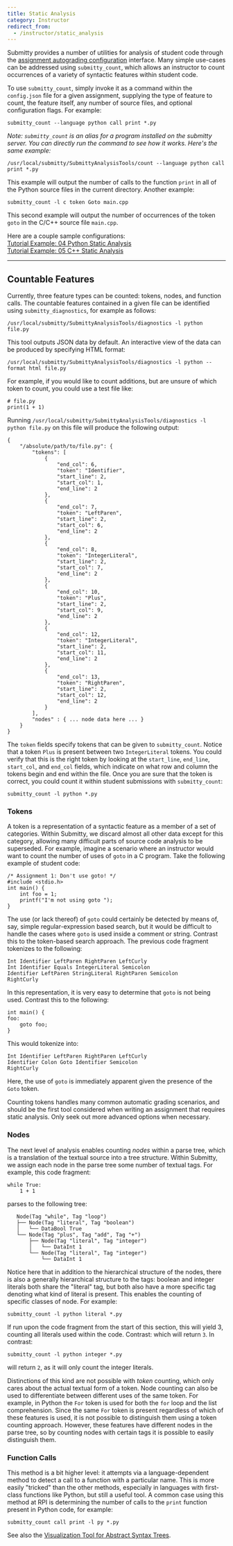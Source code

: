 ```yaml
---
title: Static Analysis
category: Instructor
redirect_from:
  - /instructor/static_analysis
---
```



Submitty provides a number of utilities for analysis of student code
through the [assignment autograding configuration](assignment_configuration) interface.
Many simple use-cases can be addressed using ``submitty_count``, which
allows an instructor to count occurrences of a variety of syntactic
features within student code.


To use ``submitty_count``, simply invoke it as a command within the ``config.json`` file for a
given assignment, supplying the type of feature to count, the feature itself,
any number of source files, and optional configuration flags.  For example:

```
submitty_count --language python call print *.py
```

_Note: `submitty_count` is an alias for a program installed on the
submitty server.  You can directly run the command to see how it works.
Here's the same example:_

```
/usr/local/submitty/SubmittyAnalysisTools/count --language python call print *.py
```

This example will output the number of calls to the function ``print`` in all
of the Python source files in the current directory. Another example:

```
submitty_count -l c token Goto main.cpp
```

This second example will output the number of occurrences of the token ``goto`` in the
C/C++ source file ``main.cpp``.


Here are a couple sample configurations:  
[Tutorial Example: 04 Python Static Analysis](https://github.com/Submitty/Tutorial/blob/main/examples/04_python_static_analysis/config/config.json)  
[Tutorial Example: 05 C++ Static Analysis](https://github.com/Submitty/Tutorial/tree/main/examples/05_cpp_static_analysis/config/config.json)


___

## Countable Features
Currently, three feature types can be counted: tokens, nodes, and function calls.
The countable features contained in a given file can be identified using ``submitty_diagnostics``, for example as follows:

```
/usr/local/submitty/SubmittyAnalysisTools/diagnostics -l python file.py
```

This tool outputs JSON data by default.
An interactive view of the data can be produced by specifying HTML format:

```
/usr/local/submitty/SubmittyAnalysisTools/diagnostics -l python --format html file.py
```

For example, if you would like to count additions, but are unsure of which token to count, you could use a test file like:

```
# file.py
print(1 + 1)
```

Running `/usr/local/submitty/SubmittyAnalysisTools/diagnostics -l python file.py` on this file will produce the following output:

```
{
    "/absolute/path/to/file.py": {
        "tokens": [
            {
                "end_col": 6,
                "token": "Identifier",
                "start_line": 2,
                "start_col": 1,
                "end_line": 2
            },
            {
                "end_col": 7,
                "token": "LeftParen",
                "start_line": 2,
                "start_col": 6,
                "end_line": 2
            },
            {
                "end_col": 8,
                "token": "IntegerLiteral",
                "start_line": 2,
                "start_col": 7,
                "end_line": 2
            },
            {
                "end_col": 10,
                "token": "Plus",
                "start_line": 2,
                "start_col": 9,
                "end_line": 2
            },
            {
                "end_col": 12,
                "token": "IntegerLiteral",
                "start_line": 2,
                "start_col": 11,
                "end_line": 2
            },
            {
                "end_col": 13,
                "token": "RightParen",
                "start_line": 2,
                "start_col": 12,
                "end_line": 2
            }
        ],
        "nodes" : { ... node data here ... }
    }
}
```

The ``token`` fields specify tokens that can be given to ``submitty_count``.
Notice that a token ``Plus`` is present between two ``IntegerLiteral`` tokens.
You could verify that this is the right token by looking at the ``start_line``, ``end_line``, ``start_col``, and ``end_col`` fields, which indicate on what row and column the tokens begin and end within the file.
Once you are sure that the token is correct, you could count it within student submissions with ``submitty_count``:

```
submitty_count -l python *.py
```

### Tokens

A token is a representation of a syntactic feature as a member of a set of
categories. Within Submitty, we discard almost all other data except for this
category, allowing many difficult parts of source code analysis to be
superseded. For example, imagine a scenario where an instructor would want to
count the number of uses of ``goto`` in a C program.
Take the following example of student code:

```
/* Assignment 1: Don't use goto! */
#include <stdio.h>
int main() {
    int foo = 1;
    printf("I'm not using goto ");
}

```

The use (or lack thereof) of ``goto`` could certainly be detected by means of,
say, simple regular-expression based search, but it would be difficult to
handle the cases where ``goto`` is used inside a comment or string. Contrast
this to the token-based search approach. The previous code fragment tokenizes
to the following:

```
Int Identifier LeftParen RightParen LeftCurly
Int Identifier Equals IntegerLiteral Semicolon
Identifier LeftParen StringLiteral RightParen Semicolon
RightCurly
```

In this representation, it is very easy to determine that ``goto`` is not being
used. Contrast this to the following:

```
int main() {
foo:
    goto foo;
}
```

This would tokenize into:

```
Int Identifier LeftParen RightParen LeftCurly
Identifier Colon Goto Identifier Semicolon
RightCurly
```

Here, the use of ``goto`` is immediately apparent given the presence of the ``Goto`` token.

Counting tokens handles many common automatic grading scenarios, and
should be the first tool considered when writing an assignment that
requires static analysis.  Only seek out more advanced options when
necessary.

### Nodes

The next level of analysis enables counting _nodes_ within a parse tree, which
is a translation of the textual source into a tree structure.  Within
Submitty, we assign each node in the parse tree some number of textual
tags. For example, this code fragment:

```
while True:
    1 + 1
```

parses to the following tree:

```
   Node(Tag "while", Tag "loop")
   ├── Node(Tag "literal", Tag "boolean")
   │   └── DataBool True
   └── Node(Tag "plus", Tag "add", Tag "+")
       ├── Node(Tag "literal", Tag "integer")
       │   └── DataInt 1
       └── Node(Tag "literal", Tag "integer")
           └── DataInt 1

```

Notice here that in addition to the hierarchical structure of the nodes, there is
also a generally hierarchical structure to the tags: boolean and integer literals
both share the "literal" tag, but both also have a more specific tag denoting
what kind of literal is present. This enables the counting of 
specific classes of node. For example:

```
submitty_count -l python literal *.py
```

If run upon the code fragment from the start of this section, this will yield 3,
counting all literals used within the code. Contrast:
which will return `3`.  In contrast:

```
submitty_count -l python integer *.py
```

will return `2`, as it will only count the integer literals.

Distinctions of this kind are not possible with _token_ counting, which only
cares about the actual textual form of a token. Node counting can also be used
to differentiate between different uses of the same token. For example, in
Python the ``For`` token is used for both the ``for`` loop and the list
comprehension. Since the same ``For`` token is present regardless of which of
these features is used, it is not possible to distinguish them using a token
counting approach. However, these features have different nodes in the parse
tree, so by counting nodes with certain tags it is possible to easily
distinguish them.

### Function Calls

This method is a bit higher level: it attempts via a language-dependent method
to detect a call to a function with a particular name. This is more easily
"tricked" than the other methods, especially in languages with first-class
functions like Python, but still a useful tool. A common case using this
method at RPI is determining the number of calls to the ``print`` function
present in Python code, for example:

```
submitty_count call print -l py *.py
```



See also the [Visualization Tool for Abstract Syntax Trees](tree_tool).
